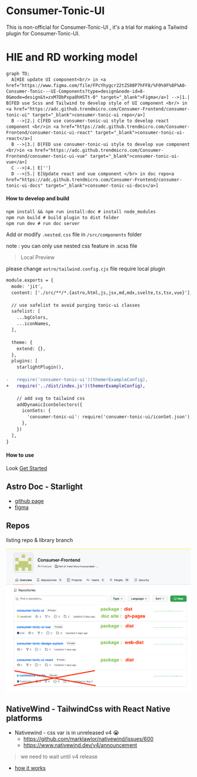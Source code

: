 # Consumer-Tonic-UI

 This is non-official for Consumer-Tonic-UI , it's a trial for making a Tailwind plugin for Consumer-Tonic-UI.

# HIE and RD working model
```mermaid
graph TD;
  A[HIE update UI component<br/> in <a href="https://www.figma.com/file/FPcYhygcr22tZS08P7hFF8/%F0%9F%8F%A0-Consumer-Tonic---UI-Components?type=design&node-id=8-0&mode=design&t=zxM7DbPxpa8hHSTt-0" target="_blank">Figma</a>] -->|1.| B[FED use Scss and Tailwind to develop style of UI component <br/> in <a href="https://adc.github.trendmicro.com/Consumer-Frontend/consumer-tonic-ui" target="_blank">consumer-tonic-ui repo</a>]
  B -->|2.| C[FED use consumer-tonic-ui style to develop react component <br/>in <a href="https://adc.github.trendmicro.com/Consumer-Frontend/consumer-tonic-ui-react" target="_blank">consumer-tonic-ui-react</a>]
  B -->|3.| D[FED use consumer-tonic-ui style to develop vue component <br/>in <a href="https://adc.github.trendmicro.com/Consumer-Frontend/consumer-tonic-ui-vue" target="_blank">consumer-tonic-ui-vue</a>]
  C -->|4.| E['']
  D -->|5.| E[Update react and vue component </br> in doc repo<a href="https://adc.github.trendmicro.com/Consumer-Frontend/consumer-tonic-ui-docs" target="_blank">consumer-tonic-ui-docs</a>]
```

#### How to develop and build

```shell
npm install && npm run install:doc # install node_modules
npm run build # build plugin to dist folder
npm run dev # run doc server
```

Add or modify `.nested.css` file in `/src/components` folder

note : you can only use nested css feature in .scss file

> Local Preview

please change `astro/tailwind.config.cjs` file require local plugin

```diff
module.exports = {
  mode: 'jit',
  content: ['./src/**/*.{astro,html,js,jsx,md,mdx,svelte,ts,tsx,vue}'],

  // use safelist to avoid purging tonic-ui classes
  safelist: [
    ...bgColors,
    ...iconNames,
  ],

  theme: {
    extend: {},
  },
  plugins: [
    starlightPlugin(),

-   require('consumer-tonic-ui')(themerExampleConfig),
+   require('../dist/index.js')(themerExampleConfig),

    // add svg to tailwind css
    addDynamicIconSelectors({
      iconSets: {
        'consumer-tonic-ui': require('consumer-tonic-ui/iconSet.json'),
      },
    })
  ],
}
```

#### How to use

Look [Get Started](https://adc.github.trendmicro.com/pages/Consumer-Frontend/consumer-tonic-ui/guides/get-started/)

## Astro Doc - Starlight

- [github page](https://adc.github.trendmicro.com/pages/Consumer-Frontend/consumer-tonic-ui/)
- [figma](https://www.figma.com/file/n5hWrEPvvmFWY9Tql47TR4/Consumer-Style-Portal-(draft)?type=design&node-id=0-1&mode=design&t=aQYapAIHNmyFgsta-0)

## Repos 

listing repo & library branch

![repo-list](./astro/src/assets/screenshot/repo-list.png)


## NativeWind - TailwindCss with React Native platforms

- Nativewind - css var is in unreleased v4 😭
  - https://github.com/marklawlor/nativewind/issues/600
  - https://www.nativewind.dev/v4/announcement

> we need to wait until v4 release

- [how it works](https://www.nativewind.dev/overview/how-it-works)
